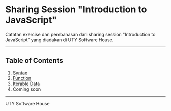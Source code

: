 # Sharing Session "Introduction to JavaScript"

Catatan exercise dan pembahasan dari sharing session "Introduction to JavaScript" yang diadakan di UTY Software House.

---

## Table of Contents

1. [Syntax](https://github.com/aliepratama/ush-js-basic/tree/main/01-syntax)
2. [Function](https://github.com/aliepratama/ush-js-basic/tree/main/02-function)
3. [Iterable Data](https://github.com/aliepratama/ush-js-basic/tree/main/03-iterable-data)
4. Coming soon

---

UTY Software House

